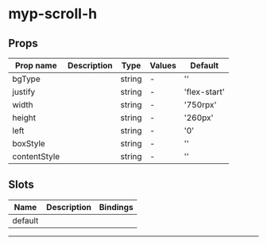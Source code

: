 # myp-scroll-h

## Props

| Prop name    | Description | Type   | Values | Default      |
| ------------ | ----------- | ------ | ------ | ------------ |
| bgType       |             | string | -      | ''           |
| justify      |             | string | -      | 'flex-start' |
| width        |             | string | -      | '750rpx'     |
| height       |             | string | -      | '260px'      |
| left         |             | string | -      | '0'          |
| boxStyle     |             | string | -      | ''           |
| contentStyle |             | string | -      | ''           |

## Slots

| Name    | Description | Bindings |
| ------- | ----------- | -------- |
| default |             |          |

---

